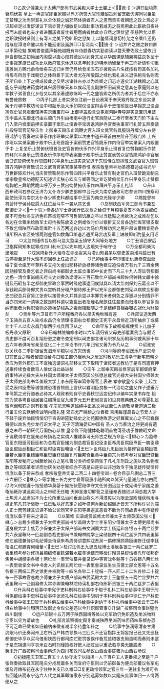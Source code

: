 <!-- { "loadSidebar": true } -->
　　○乙亥少傅兼太子太傅户部尚书武英殿大学士王鏊上＜锍-釒＞辞曰臣顷陈衰病伏蒙  皇上一再遣官即臣家赐以尚方药饵大官珍膳诏旨勉留宠数优渥岂以臣虽无赞理之功尚崇其礼以全体貌之诚邪然体貌者君人之恩而责实者朝廷之政上焉必才识超卓足以发舒谋议下焉亦膂力强敏足以趋赴事功若咸无之将焉用此此臣欲日夜补报而未能者也夫才者进而孱者废壮者用而病者休此亦自然之理伏望  圣慈矜允以臣之职改授时贤则上有淂人之美下免旷职之愆矣  上以鏊情词恳切特允之令乘传还仍给与应淂诰命鏊以疾不能廷谢及面辞□□复两具＜锍-釒＞诏并许之赐之敕曰卿以甲第伦魁  累朝耆俊蜚声翰苑越既有年侍朕春坊实勤讲读以暨天曹佐政士望攸归肆当御极之初简居内阁委以腹心顾其德足以润身文足以华国谋猷辅翼裨益良多至于史事裁定旋已成功比以微疴辄求休退朕念年龄未迈特示勉留至于再三而祈请弥切重违雅尚方赐允俞命给舟车送归乡里仍月给食米五石岁拨役夫八名抚按有司其各加礼待毋有所忽于戏朝廷之体群臣于其大者尤在所敬国之经也若礼进义退保躬完名则君子所自处上下之相成彼此之交尽求诸往古亦以为难卿之归志亦遂矣江湖魏阙之心其能忘乎尚勉进药食时其兴居颐餋天和以俟起用庶副朕怀旧尚贤之意其在家庭则以忠孝教子弟善良化乡俗又以其余著述歌咏鸣一代之盛皆卿之所优为者其于后世不亦永有誉哉故敕
　　○丙子礼部上进实录仪注前一日设表案于奉天殿丹陛之东设实录案于丹墀中教坊司设中和韶乐及大乐如常仪设宝舆香亭于史馆前是日早锦衣卫设卤簿驾史官具服至馆捧实录置宝舆中  上御华盖殿具衮冕服鸿胪寺导迎实录宝舆用鼓乐伞盖从东廊北行由左顺门外引由桥南中道行史官后随从二桥行至奉天门阶下由左门入至丹墀案前捧实录置于案乐止俊香亭宝舆退鸿胪寺官奏执事官行礼赞五拜奏请升殿导驾官前导乐作  上御奉天殿乐止鸣鞭史官入班文武官各具服诣丹墀分左右侍班鸿胪寺官奏进实录乐作序班举实录案以次由中道升班首由左阶升至殿门外  上兴序班以实录案置于殿中乐止班首跪于案前赞史官皆跪乐作内侍官举实录案入内殿置于中  上复坐乐止赞俯伏班首及史官皆俯伏乐作兴平身乐止班首复位赞鞠躬乐作赞四拜兴平身乐止赞进表乐作序班举表案置于殿中乐止赞宣表赞众官皆跪鸿胪寺官展表□讫赞俯伏乐作赞四拜兴平身乐止进实录官退于东班侍立赞排班文武百官入班赞班齐鸿胪寺官致词云文武百官某官臣某等恭惟  孝宗敬皇帝神功圣德纂述成书光华万世群臣欢忭礼当庆贺赞鞠躬乐作赞四拜兴平身乐止赞有制史官仍入班赞跪宣制云  孝宗敬皇帝功德配天纪述详实朕心欢庆与卿等同之宣讫赞俯伏乐作兴平身乐止赞搢笏鞠躬三舞蹈赞跪山呼万岁三赞出笏赞俯伏乐作四拜兴平身乐止礼毕
　　○升山西布政司右参议王济为太仆寺少卿吏部郎中吕元夫为南京通政司右参议四川按察司副使张淳为南京太仆寺少卿吏科都给事中王宸为南京光禄寺少卿
　　○赐提督神机营怀宁侯孙应爵大红纻丝斗牛一袭从其乞也
　　○总制陕西军务工部尚书兼左都御史才＜宀十见＞奏各边军士身居行伍衣食之给资于月粮春夏支本色麦豆或红腐不可食秋冬支折色布匹或短窄不可售驱饥羸之卒以当猛黠之虏欲功之成难矣乞以各边在仓粟米给散军士毋拘挨陈放支之例或依时价以银折支又言各边贮库官银支取不敷乞借陕西布政司库贮十五万两送各边以为马价月粮功赏之用户部议覆粮宜勘各镇所积从宜区处银两则差官如数角□羊送若遇买马赏功及军士缺粮即听酌量支用诏可
　　○太监刘瑾传旨以御马监太监梁玉镇守大同等处地方
　　○丁丑谪西安后卫指挥同知朱斌等戍四川利州卫以先年贼入边境失于哨守也
　　○万全都司柴沟堡地震
　　○戊寅降新升大理寺左寺丞甯杲为潜山知县杲以御史差卖淮两盐已有旨停卖至是升大理不即回奏上任故谪之
　　○己卯给事中李淳御史仇惠奏查盘延绥宁夏仓库历年草料多支拖欠虗出那移折放禄俸诸色银应追偿者万有九千三百余两因劾接管及奏乞者之罪自尚书都御史太监佥事郎中长史而下凡三十九人淂旨罚都御史杨一清佥事尚繻庆府长史刘餋浩梁溥米三百石致仕户部尚书顾佐佀钟韩文郎中徐键及石昭各半之都御史冒政佥事贾时缘他事逮问俟狱具以请太监刘保刘云葛全以不与钱榖兵部侍郎文贵以尝听其分理户部侍郎王俨以充军佥都御史刘宪以病故佥都御史曲锐总兵官吴江张安以接管未久并其余尝以本罪罚米者俱免之淳惠以分别情罪不当亦罚米如一清等之数是时科道以查盘出者指瑾名聚歛往往盈橐而归瑾以参官多而纳贿重者为称职否则必遭棰楚械系之毒而降黜随之于是缙绅自相吞噬衣冠化为豺狼矣
　　○贵州等六卫普市千户所程番府各以旱灾免秋粮有差
　　○兵部议选发西宁卫骑兵五百人轮戍永昌仍令清理屯田右佥都御史王宪于永昌傍近卫所抽余丁或募壮士千人以实永昌乃掣西宁戍兵回卫从之
　　○命罕东卫故都指挥使赏卜儿加子板丹袭父原职
　　○辛巳翰林院编修李时以六年请归省父母吏部覆奏例当与假诏责吏部不度可否复蹈纷更之辙令查定制以闻吏部言诸司职掌及历朝事例或离家十年五六年者俱听省亲至成化二十三年诏书许六年归省又著为令乃从之
　　○诏淮安钞关秋冬二季折银留支泗州军粮以地方灾伤也
　　○河间等府奉诏送乐户至京命□其艺业之精者留应役给与口粮工部仍相地为之居室时教坊乐工淂幸于新宅愬朝夕丞应为劳外郡乐工不宜独逸请诏礼部移文天下取精于诸伎者送教坊于是有司遣官押送乘传续食者数百人俳优自此益进矣
　　○壬午  上御奉天殿监修官后军都督府掌府事特进光禄大夫左柱国太师兼太子太师英国公张懋总裁官光禄大夫柱国少师兼太子太师吏部尚书华盖殿大学士李东阳等率纂修等官上表进  孝宗敬皇帝实录  上起立受之表曰臣懋等诚惶诚恐稽首顿首上言伏以君明臣良极一代治功之盛父作子述垂万年简策之光行道者必待其人观政者则存乎史春秋世远变纪传以编年实录书存在  祖宗为故事粤自起居罢注编撰设官九建岁元五开史局尧言如见具瞻典册之可尊夏礼足徵岂但和钧之则有钦惟  孝宗见天明道诚纯中正圣文神武至仁大德敬皇帝道通三极行备五伦玄默躬修诚明内蕴礼隆  郊庙尤严祧祫之仪餋极  宫闱每谨晨昏之节爱人才不轻于废弃恤民情恒切于咨询讲筵勤经史之功苑囿绝畋游之好翼翼文心之不已巍巍舜德以难名虎步龙行识太平之  天子河清海晏知中国有  圣人方当善治之将更尚有遗恩之未尽一朝厌代万国伤心恭惟  皇帝陛下刚徤体乾聪明首物淂圣功于豫教昭文命于诞敷谓孝在显亲必有扬名之实谓人惟建事可无师古之规乃命臣＜棥心＞为监修官臣东阳臣芳臣廷和为总裁官臣储为副总裁官臣纪臣圭臣希周臣熙臣焘臣一鹏臣鼎臣臣俊臣廷相臣仁和臣时臣霄臣瑭臣＜王巳＞臣伟臣九思臣辰为纂修官臣楠臣铣臣若水臣銮臣缙臣晹臣炅臣舒诰臣孔晖臣邦奇臣黄中臣缵宗为稽考参对官臣懋暨臣东阳等发秘府之缄縢给尚方之笔札曹分类析纲举目张于凡礼乐刑政之施以及名物度数之等经因革者详而勿厌关劝惩者细亦不遗是曰是非曰非岂敢专于独见疑传疑信传信庶以备于将来恭成  孝宗敬皇帝实录二百二十四卷宝训十卷合目录凡例总二百三十六册臣＜棥心＞等学愧三长力穷寸晷管窥虽小随所向以皆天勺量诚劳亦何由而尽海义例勉遵于指授勋华莫罄于揄扬伏愿继体守文任贤图治监于成宪确乎家国之蓍龟贻厥孙谋远矣河山之带砺无任瞻  天仰圣激切屏营之至谨奉表随进以闻总裁大学士焦芳人品庸劣不为士论所重弘治间垂涎台鼎久不淂进每以为限至是附瑾获柄用与操史笔凡其所褒贬一任已私以好恶定之如叶盛何乔新彭绍谢迁皆天下所称许以为端人正士而芳肆其诋诬不恤公论同官李东阳等畏避其恶皆不敢为异同故表中有传疑传信庶以备于将来之语云
　　○以纂修  实录成赏监修太师兼太子太师英国公张＜棥心＞总裁少师兼太子太师吏部尚书华盖殿大学士李东阳少傅兼太子太傅吏部尚书谨身殿大学士焦芳少保兼太子太保户部尚书文渊阁大学士杨廷和各银五十两纻丝罗共六表里鞍马一匹副副总裁吏部尚书兼翰林院学士梁储银四十两纻丝罗共四表里纂修左谕德兼侍讲毛纪傅圭侍读朱希周侍讲豊熙沈焘吴一鹏修撰顾鼎臣编修汪俊李廷相温仁和滕霄何瑭董＜王巳＞检讨汪伟王九思五经博士潘辰各银三十两纻丝罗二表里稽考参对修撰吕楠编修崔铣湛若水翟銮徐缙景晹检讨叚炅易舒诰穆孔晖张邦奇焦黄中胡缵宗各银十两纻丝一表里催纂并誊录郎中等官沈冬魁等十员各银八两纻丝一表里收掌文书中书舍人刘讯银五两纻丝一表里誊录监生生员儒士邵文恩等十五名各银三两绢二匹史馆吏并校尉等十四名各钞二十锭绢一匹人匠二十二名各钞二十锭布一匹事故官总裁少傅兼太子太傅户部尚书武英殿大学士王鏊银五十两纻丝罗共六表里鞍马一匹副纂修太常寺卿兼翰林院侍读礼部右侍郎靳贵银三十两纻丝罗二表里
　　○升兵科右给事中李宪于吏科刑科右给事中于聪于礼科工科左给事中王珝于刑科俱都给事中吏科右给事中张贤礼科右给事中胡玥于本科刑科给事中徐仁于户科吏科给事中张王□赞于兵科俱左给事中户科给事中谢讷于本科礼科给事中张云于工科俱右给事中时珝玥已改御史令俟公差还以今升职御管事○升湖广按察司佥事赵璧为四川副使
　　○运户部银十五万两于陕西固靖等处以充军饷仍免织造及坐派物料守臣以灾为请故也
　　○礼部言监察御史叚豸奏减陕西坐派药味但药味系额办恐不可乏命已徵者如旧输纳未徵者减半余待豊年补之
　　○给事中张润等清查甘肃洮岷马价还奏河州卫右所百户韩杰领换马三匹久不还官指挥王锦妄报已还又先巡抚都御史毕亨以买马借用陕西行都司库贮赃罚银误作备荒盐粮银支用虽明而奏则未寔于是杰锦逮问亨罚米百石时刘瑾擅权好摭人细过坐以重法若亨类无能脱者
　　○癸未升广西按察司佥事蔡炼为四川布政司左参议山西佥事陈雍为山西右参议
　　○初拨隆庆卫军二百五十人协守永宁以指挥一人千百户五人更番领之至是千户张鼐奏欲取其军回隆庆分戍居庸各关而宣府守臣则以仍前御备为便兵部覆议各军屯堡及月粮布花在永宁住种关支已久难□□复更动惟领军之官三年一更往复为艰可令各回隆庆而永宁选六人代之其军即编隶永宁别选募如数以实隆庆庶事体归一人情两便从之
